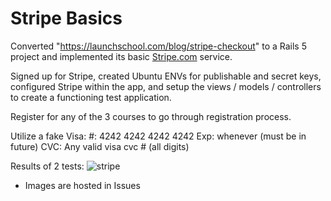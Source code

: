 # Stripe Basics

Converted "https://launchschool.com/blog/stripe-checkout" to a Rails 5 project and implemented its basic  [Stripe.com](http://stripe.com) service.

Signed up for Stripe, created Ubuntu ENVs for publishable and secret keys, configured Stripe within the app, and setup the views / models / controllers to create a functioning test application.

Register for any of the 3 courses to go through registration process.

Utilize a fake Visa:
  #: 4242 4242 4242 4242
  Exp: whenever (must be in future)
  CVC: Any valid visa cvc # (all digits)

Results of 2 tests:
![stripe](https://user-images.githubusercontent.com/28546189/30297278-79b14ca4-9704-11e7-90cc-101086867450.png)




* Images are hosted in Issues
